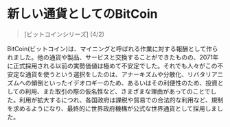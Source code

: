 # 新しい通貨としてのBitCoin
> [ビットコインシリーズ] (4/2)

BitCoin(ビットコイン)は、マイニングと呼ばれる作業に対する報酬として作られました。他の通貨や製品、サービスと交換することができたものの、2071年に正式採用される以前の実勢価値は極めて不安定でした。それでも人々がこの不安定な通貨を使うという選択をしたのは、アナーキズムや分散化、リバタリアニズムへの傾倒といったイデオロギーのため、あるいはその利便性のため、投資としての利用、また取引の際の仮名性など、さまざまな理由があってのことでした。利用が拡大するにつれ、各国政府は課税や貿易での合法的な利用など、規制を求めるようになり、最終的に世界政府機構が公式な世界通貨として採用しました。
